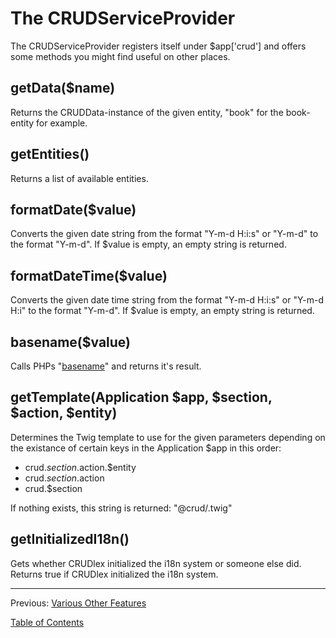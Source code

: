 The CRUDServiceProvider
=======================

The CRUDServiceProvider registers itself under $app['crud'] and offers some
methods you might find useful on other places.

## getData($name)

Returns the CRUDData-instance of the given entity, "book" for the book-entity
for example.

## getEntities()

Returns a list of available entities.

## formatDate($value)

Converts the given date string from the format "Y-m-d H:i:s" or "Y-m-d" to the
format "Y-m-d". If $value is empty, an empty string is returned.

## formatDateTime($value)

Converts the given date time string from the format "Y-m-d H:i:s" or "Y-m-d H:i"
to the format "Y-m-d". If $value is empty, an empty string is returned.

## basename($value)

Calls PHPs "[basename](http://php.net/manual/en/function.basename.php)" and
returns it's result.

## getTemplate(Application $app, $section, $action, $entity)

Determines the Twig template to use for the given parameters depending on
the existance of certain keys in the Application $app in this order:

* crud.$section.$action.$entity
* crud.$section.$action
* crud.$section

If nothing exists, this string is returned: "@crud/<action>.twig"

## getInitializedI18n()

Gets whether CRUDlex initialized the i18n system or someone else did.
Returns true if CRUDlex initialized the i18n system.

---

Previous: [Various Other Features](9_miscfeatures.md)

[Table of Contents](0_manual.md)
